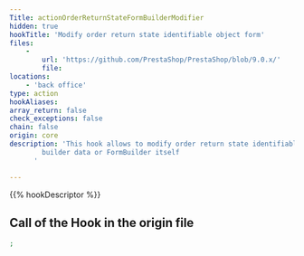 ```yaml
---
Title: actionOrderReturnStateFormBuilderModifier
hidden: true
hookTitle: 'Modify order return state identifiable object form'
files:
    -
        url: 'https://github.com/PrestaShop/PrestaShop/blob/9.0.x/'
        file: 
locations:
    - 'back office'
type: action
hookAliases: 
array_return: false
check_exceptions: false
chain: false
origin: core
description: 'This hook allows to modify order return state identifiable object forms content by modifying form
        builder data or FormBuilder itself
      '

---
```


{{% hookDescriptor %}}

## Call of the Hook in the origin file

```php
;
```
